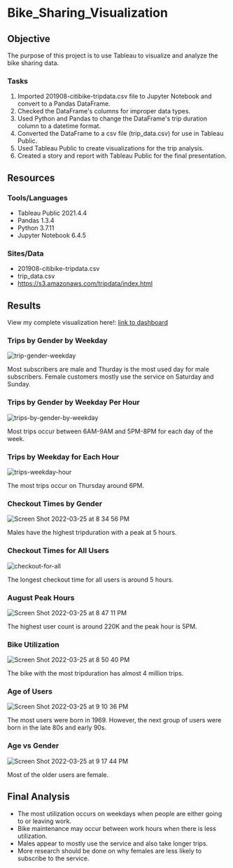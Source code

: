 # Bike_Sharing_Visualization

## Objective
The purpose of this project is to use Tableau to visualize and analyze the bike sharing data.

### Tasks
1. Imported 201908-citibike-tripdata.csv file to Jupyter Notebook and convert to a Pandas DataFrame.
2. Checked the DataFrame's columns for improper data types.
2. Used Python and Pandas to change the DataFrame's trip duration column to a datetime format.
3. Converted the DataFrame to a csv file (trip_data.csv) for use in Tableau Public.
4. Used Tableau Public to create visualizations for the trip analysis.
5. Created a story and report with Tableau Public for the final presentation.


## Resources

### Tools/Languages
- Tableau Public 2021.4.4
- Pandas 1.3.4
- Python 3.7.11
- Jupyter Notebook 6.4.5

### Sites/Data
- 201908-citibike-tripdata.csv
- trip_data.csv
- https://s3.amazonaws.com/tripdata/index.html

## Results
View my complete visualization here!: [link to dashboard](https://public.tableau.com/app/profile/tiana5411/viz/CitiBikeData_16480896124550/CitiBikeStory) 

### Trips by Gender by Weekday

![trip-gender-weekday](https://user-images.githubusercontent.com/33010018/160217025-2d22cc3d-1729-4594-8ee8-10973a71723d.png)

Most subscribers are male and Thurday is the most used day for male subscribers.  Female customers mostly use the service on Saturday and Sunday.

### Trips by Gender by Weekday Per Hour

![trips-by-gender-by-weekday](https://user-images.githubusercontent.com/33010018/160217160-dc08a541-6577-46fd-8152-f3767ff867c6.png)

Most trips occur between 6AM-9AM and 5PM-8PM for each day of the week.

### Trips by Weekday for Each Hour

![trips-weekday-hour](https://user-images.githubusercontent.com/33010018/160217352-8360d9dd-dcb3-41b6-a5b3-1e0faa0be040.png)

The most trips occur on Thursday around 6PM.

### Checkout Times by Gender

![Screen Shot 2022-03-25 at 8 34 56 PM](https://user-images.githubusercontent.com/33010018/160217490-171c4601-0bfa-484c-b875-28c0571c9687.png)

Males have the highest tripduration with a peak at 5 hours.

### Checkout Times for All Users

![checkout-for-all](https://user-images.githubusercontent.com/33010018/160217806-8aeddc31-239f-4032-a592-1b17b6c67643.png)


The longest checkout time for all users is around 5 hours.

### August Peak Hours

![Screen Shot 2022-03-25 at 8 47 11 PM](https://user-images.githubusercontent.com/33010018/160217923-c621885e-dc7b-41d8-855e-060e365009b5.png)

The highest user count is around 220K and the peak hour is 5PM.

### Bike Utilization

![Screen Shot 2022-03-25 at 8 50 40 PM](https://user-images.githubusercontent.com/33010018/160218038-64a81761-174c-49a2-b247-d1f0a9765af6.png)


The bike with the most tripduration has almost 4 million trips.

### Age of Users

![Screen Shot 2022-03-25 at 9 10 36 PM](https://user-images.githubusercontent.com/33010018/160218739-bd71a88f-4b90-43d7-90f1-f39d8441200c.png)

The most users were born in 1969.  However, the next group of users were born in the late 80s and early 90s.

### Age vs Gender

![Screen Shot 2022-03-25 at 9 17 44 PM](https://user-images.githubusercontent.com/33010018/160218992-9e447521-bda1-4b8d-8de2-99e68c844b03.png)

Most of the older users are female.


## Final Analysis

-  The most utilization occurs on weekdays when people are either going to or leaving work. 
-  Bike maintenance may occur between work hours when there is less utilization.   
-  Males appear to mostly use the service and also take longer trips.  
-  More research should be done on why females are less likely to subscribe to the service.








